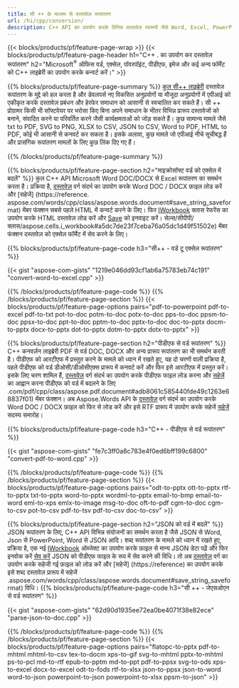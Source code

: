 ```yaml
---
title: सी ++ के माध्यम से दस्तावेज़ रूपांतरण 
url: /hi/cpp/conversion/
description: C++ API का उपयोग करके विभिन्न दस्तावेज़ स्वरूपों जैसे Word, Excel, PowerPoint, PDF, JSON, छवियों और अधिक को कनवर्ट करें। 
---
```


{{< blocks/products/pf/feature-page-wrap >}}
{{< blocks/products/pf/feature-page-header h1="C++ . का उपयोग कर दस्तावेज़ रूपांतरण" h2="Microsoft<sup>&reg;</sup> ऑफिस वर्ड, एक्सेल, पॉवरपॉइंट, पीडीएफ, इमेज और कई अन्य फॉर्मेट को C++ लाइब्रेरी का उपयोग करके कन्वर्ट करें।" >}}

{{% blocks/products/pf/feature-page-summary %}}
[कुल सी++ लाइब्रेरी](https://products.aspose.com/total/cpp/) दस्तावेज़ रूपांतरण के मुद्दे को हल करता है और डेवलपर्स नए विकसित अनुप्रयोगों या मौजूदा अनुप्रयोगों में एपीआई को एकीकृत करके दस्तावेज़ प्रबंधन और हेरफेर समाधान को आसानी से स्वचालित कर सकते हैं। सी ++ प्रोग्रामर किसी भी सॉफ्टवेयर पर भरोसा किए बिना अपने समाधान के भीतर विभिन्न प्रारूप दस्तावेजों को बनाने, संपादित करने या परिवर्तित करने जैसी कार्यक्षमताओं को जोड़ सकते हैं। कुछ सामान्य मामले जैसे txt to PDF, SVG to PNG, XLSX to CSV, JSON to CSV, Word to PDF, HTML to PDF, कोई भी आसानी से कनवर्ट कर सकता है। इसके अलावा, कुछ मामले जो एपीआई नीचे सूचीबद्ध हैं और प्रासंगिक रूपांतरण मामलों के लिए कुछ लिंक दिए गए हैं। 

{{% /blocks/products/pf/feature-page-summary  %}}

{{% blocks/products/pf/feature-page-section  h2="माइक्रोसॉफ्ट वर्ड को एक्सेल में बदलें" %}}
कुल C++ API Microsoft Word DOC/DOCX से Excel रूपांतरण का समर्थन करता है।  प्रक्रिया है, [दस्तावेज़](https://reference.aspose.com/words/cpp/class/aspose.words.document) वर्ग संदर्भ का उपयोग करके Word DOC / DOCX फ़ाइल लोड करें और [सहेजें] (https://reference. aspose.com/words/cpp/class/aspose.words.document#save_string_saveformat) मेंबर फंक्शन सबसे पहले HTML में कन्वर्ट करने के लिए। फिर [IWorkbook](https://reference.aspose.com/cells/cpp/class/aspose.cells.i_workbook) क्लास रेफरेंस का उपयोग करके HTML दस्तावेज़ लोड करें और [Save](https://reference.aspose.com/) को इनवाइट करें। सेल्स/सीपीपी/क्लास/aspose.cells.i_workbook#a5dc7de23f7ceba76a05dc1d49f51502e) मेंबर फंक्शन दस्तावेज़ को एक्सेल फॉर्मेट में सेव करने के लिए। 

{{% blocks/products/pf/feature-page-code h3="सी++ - वर्ड टू एक्सेल रूपांतरण" %}}

{{< gist "aspose-com-gists" "1219e046dd93cf1ab6a75783eb74c191" "convert-word-to-excel.cpp" >}}

{{% /blocks/products/pf/feature-page-code  %}}
{{% /blocks/products/pf/feature-page-section %}}
{{< blocks/products/pf/feature-page-options pairs="pdf-to-powerpoint pdf-to-excel pdf-to-txt pot-to-doc potm-to-doc potx-to-doc pps-to-doc ppsm-to-doc ppsx-to-doc ppt-to-doc pptm-to-doc pptx-to-doc  doc-to-pptx docm-to-pptx docx-to-pptx dot-to-pptx dotm-to-pptx dotx-to-pptx" >}}

{{% blocks/products/pf/feature-page-section  h2="पीडीएफ से वर्ड रूपांतरण" %}}
C++ कनवर्ज़न लाइब्रेरी PDF से वर्ड DOC, DOCX और अन्य प्रारूप रूपांतरण का भी समर्थन करती है। पीडीएफ को आरटीएफ में प्रस्तुत करने के मामले को ध्यान में रखते हुए, यह दो चरणों वाली प्रक्रिया है, पहले पीडीएफ को वर्ड डीओसी/डीओसीएक्स प्रारूप में कनवर्ट करें और फिर इसे आरटीएफ में प्रस्तुत करें। इसके लिए चरण शामिल हैं, [दस्तावेज़](https://reference.aspose.com/pdf/cpp/class/aspose.pdf.document) वर्ग संदर्भ का उपयोग करके पीडीएफ फाइल लोड करना और [सहेजें](https://reference.aspose) का आह्वान करना पीडीएफ को वर्ड में बदलने के लिए .com/pdf/cpp/class/aspose.pdf.document#adb8061c585440fde49c1263e68837f01) मेंबर फंक्शन। अब Aspose.Words API के [दस्तावेज़](https://reference.aspose.com/words/cpp/class/aspose.words.document) वर्ग संदर्भ का उपयोग करके Word DOC / DOCX फ़ाइल को फिर से लोड करें और इसे RTF प्रारूप में उपयोग करके सहेजें [सहेजें](https://reference.aspose.com/words/cpp/class/aspose.words.document#save_stream_saveformat) सदस्य समारोह।

{{% blocks/products/pf/feature-page-code h3="C++ - पीडीएफ से वर्ड रूपांतरण" %}}

{{< gist "aspose-com-gists" "fe7c3ff0a8c783e4f0ed6bff199c6800" "convert-pdf-to-word.cpp" >}}

{{% /blocks/products/pf/feature-page-code  %}}
{{% /blocks/products/pf/feature-page-section %}}
{{< blocks/products/pf/feature-page-options pairs="odt-to-pptx ott-to-pptx rtf-to-pptx txt-to-pptx word-to-pptx wordml-to-pptx email-to-bmp email-to-word eml-to-xps emlx-to-image msg-to-doc oft-to-pdf cgm-to-doc cgm-to-csv pot-to-csv pdf-to-tsv pdf-to-csv doc-to-csv" >}}

{{% blocks/products/pf/feature-page-section  h2="JSON को वर्ड में बदलें" %}}
JSON रूपांतरण के लिए, C++ API विभिन्न संयोजनों का समर्थन करता है जैसे JSON से Word, Json से PowerPoint, Word से JSON आदि। शब्द रूपांतरण के मामले को ध्यान में रखते हुए, प्रक्रिया है, एक नई [IWorkbook](https://reference.aspose.com/cells/cpp/class/aspose.cells.i_workbook) ऑब्जेक्ट का उपयोग करके फ़ाइल से मान्य JSON डेटा पढ़ें और फिर इनवोक करें [सेव करें](https://reference.aspose.com/cells/cpp/class/aspose.cells.i_workbook#a9460f52a2dec8f4bf623a4905167d997) JSON को पीडीएफ फाइल के रूप में सेव करने की विधि। तो अब [दस्तावेज़](https://reference.aspose.com/words/cpp/class/aspose.words.document) वर्ग का उपयोग करके सहेजी गई फ़ाइल को लोड करें और [सहेजें] (https://reference) का उपयोग करके इसे शब्द दस्तावेज़ प्रारूप में सहेजें .aspose.com/words/cpp/class/aspose.words.document#save_string_saveformat) विधि।
{{% blocks/products/pf/feature-page-code h3="सी ++ - जेएसओएन से वर्ड रूपांतरण" %}}

{{< gist "aspose-com-gists" "62d90d1935ee72ea0be4071f38e82ece" "parse-json-to-doc.cpp" >}}


{{% /blocks/products/pf/feature-page-code  %}}
{{% /blocks/products/pf/feature-page-section %}}
{{< blocks/products/pf/feature-page-options pairs="flatopc-to-pptx pdf-to-mhtml mhtml-to-csv tex-to-docm xps-to-gif svg-to-mhtml pptx-to-mhtml ps-to-pcl md-to-rtf epub-to-pptm md-to-ppt pdf-to-ppsx svg-to-ods xps-to-excel docx-to-excel odt-to-fods rtf-to-xlsx json-to-ppsx json-to-word word-to-json powerpoint-to-json powerpoint-to-xlsx ppsm-to-json" >}}